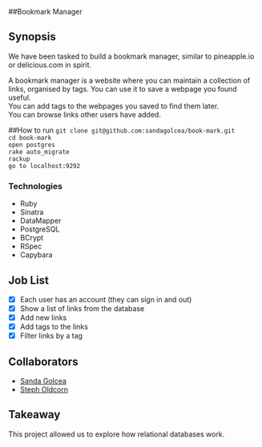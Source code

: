 ##Bookmark Manager

## Synopsis
We have been tasked to build a bookmark manager, similar to pineapple.io or delicious.com in spirit.  

A bookmark manager is a website where you can maintain a collection of links, organised by tags.  You can use it to save a webpage you found useful.  
You can add tags to the webpages you saved to find them later.  
You can browse links other users have added.  

##How to run
`git clone git@github.com:sandagolcea/book-mark.git`  
`cd book-mark`  
`open postgres`  
`rake auto_migrate`  
`rackup`  
`go to localhost:9292`  

### Technologies
- Ruby
- Sinatra
- DataMapper
- PostgreSQL
- BCrypt
- RSpec
- Capybara

## Job List
- [x] Each user has an account (they can sign in and out)
- [x] Show a list of links from the database
- [x] Add new links
- [x] Add tags to the links
- [x] Filter links by a tag

## Collaborators
- [Sanda Golcea](http://www.github.com/sandagolcea)
- [Steph Oldcorn](https://github.com/stepholdcorn)

## Takeaway
This project allowed us to explore how relational databases work.
